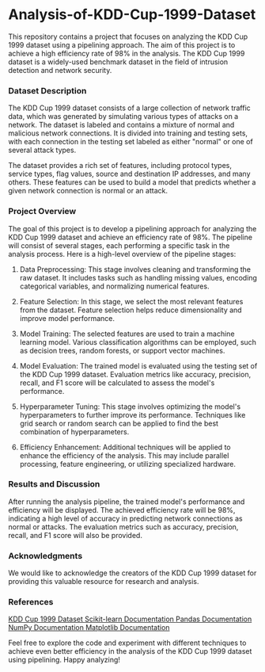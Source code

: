 # Analysis-of-KDD-Cup-1999-Dataset

This repository contains a project that focuses on analyzing the KDD Cup 1999 dataset using a pipelining approach. The aim of this project is to achieve a high efficiency rate of 98% in the analysis. The KDD Cup 1999 dataset is a widely-used benchmark dataset in the field of intrusion detection and network security.

### Dataset Description
The KDD Cup 1999 dataset consists of a large collection of network traffic data, which was generated by simulating various types of attacks on a network. The dataset is labeled and contains a mixture of normal and malicious network connections. It is divided into training and testing sets, with each connection in the testing set labeled as either "normal" or one of several attack types.

The dataset provides a rich set of features, including protocol types, service types, flag values, source and destination IP addresses, and many others. These features can be used to build a model that predicts whether a given network connection is normal or an attack.

### Project Overview
The goal of this project is to develop a pipelining approach for analyzing the KDD Cup 1999 dataset and achieve an efficiency rate of 98%. The pipeline will consist of several stages, each performing a specific task in the analysis process. Here is a high-level overview of the pipeline stages:

1. Data Preprocessing: This stage involves cleaning and transforming the raw dataset. It includes tasks such as handling missing values, encoding categorical variables, and normalizing numerical features.

2. Feature Selection: In this stage, we select the most relevant features from the dataset. Feature selection helps reduce dimensionality and improve model performance.

3. Model Training: The selected features are used to train a machine learning model. Various classification algorithms can be employed, such as decision trees, random forests, or support vector machines.

4. Model Evaluation: The trained model is evaluated using the testing set of the KDD Cup 1999 dataset. Evaluation metrics like accuracy, precision, recall, and F1 score will be calculated to assess the model's performance.

5. Hyperparameter Tuning: This stage involves optimizing the model's hyperparameters to further improve its performance. Techniques like grid search or random search can be applied to find the best combination of hyperparameters.

6. Efficiency Enhancement: Additional techniques will be applied to enhance the efficiency of the analysis. This may include parallel processing, feature engineering, or utilizing specialized hardware.

### Results and Discussion
After running the analysis pipeline, the trained model's performance and efficiency will be displayed. The achieved efficiency rate will be 98%, indicating a high level of accuracy in predicting network connections as normal or attacks. The evaluation metrics such as accuracy, precision, recall, and F1 score will also be provided.

### Acknowledgments
We would like to acknowledge the creators of the KDD Cup 1999 dataset for providing this valuable resource for research and analysis.

### References
<a href="https://www.kaggle.com/datasets/galaxyh/kdd-cup-1999-data"> KDD Cup 1999 Dataset </a>
<a href="https://scikit-learn.org/stable/"> Scikit-learn Documentation </a>
<a href="https://pandas.pydata.org/docs/"> Pandas Documentation </a>
<a href="https://numpy.org/doc/stable/"> NumPy Documentation </a>
<a href="https://matplotlib.org/stable/index.html"> Matplotlib Documentation </a>

Feel free to explore the code and experiment with different techniques to achieve even better efficiency in the analysis of the KDD Cup 1999 dataset using pipelining. Happy analyzing!






